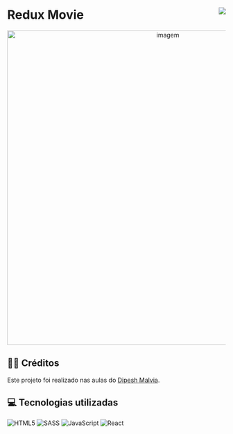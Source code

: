 # Redux Movie <img align="right" src="https://img.shields.io/static/v1?label=STATUS&message=Está %20em andamento &color=red&style=for-the-badge"/>

<div align="center" >
    <img width="725rem" src="" alt="imagem">
</div>

<h2>👨‍🏫 Créditos</h2>
<p>Este projeto foi realizado nas aulas do  <a target="_blank" href="https://www.youtube.com/watch?v=EnIRyNT2PMI&ab_channel=DipeshMalvia">Dipesh Malvia</a>.</p>

<h2>💻 Tecnologias utilizadas</h2>

<div style="display: inline_block">

![HTML5](https://img.shields.io/badge/html5-%23E34F26.svg?style=for-the-badge&logo=html5&logoColor=white)
![SASS](https://img.shields.io/badge/SASS-hotpink.svg?style=for-the-badge&logo=SASS&logoColor=white)
![JavaScript](https://img.shields.io/badge/javascript-%23323330.svg?style=for-the-badge&logo=javascript&logoColor=%23F7DF1E)
![React](https://img.shields.io/badge/react-%2320232a.svg?style=for-the-badge&logo=react&logoColor=%2361DAFB)

</div>

